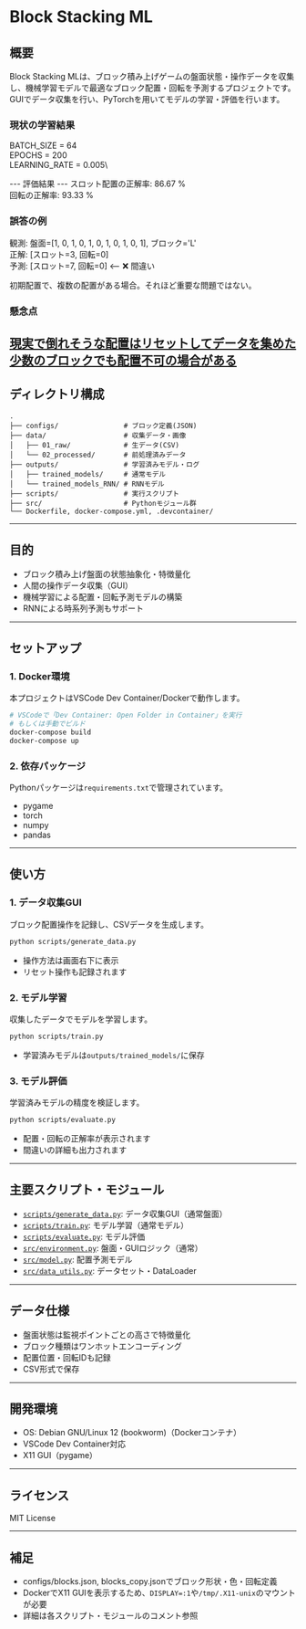 # Block Stacking ML

## 概要

Block Stacking MLは、ブロック積み上げゲームの盤面状態・操作データを収集し、機械学習モデルで最適なブロック配置・回転を予測するプロジェクトです。  
GUIでデータ収集を行い、PyTorchを用いてモデルの学習・評価を行います。

### 現状の学習結果
BATCH_SIZE = 64\
EPOCHS = 200 \
LEARNING_RATE = 0.005\

--- 評価結果 ---
スロット配置の正解率: 86.67 %\
回転の正解率: 93.33 %


### 誤答の例
  観測: 盤面=[1, 0, 1, 0, 1, 0, 1, 0, 1, 0, 1], ブロック='L'\
  正解: [スロット=3, 回転=0]\
  予測: [スロット=7, 回転=0] <-- ❌ 間違い

初期配置で、複数の配置がある場合。それほど重要な問題ではない。

### 懸念点
[現実で倒れそうな配置はリセットしてデータを集めた](data/PXL_20250719_101015004.jpg)\
[少数のブロックでも配置不可の場合がある](data/PXL_20250719_101202944.jpg)
---

## ディレクトリ構成

```
.
├── configs/                # ブロック定義(JSON)
├── data/                   # 収集データ・画像
│   ├── 01_raw/             # 生データ(CSV)
│   └── 02_processed/       # 前処理済みデータ
├── outputs/                # 学習済みモデル・ログ
│   ├── trained_models/     # 通常モデル
│   └── trained_models_RNN/ # RNNモデル
├── scripts/                # 実行スクリプト
├── src/                    # Pythonモジュール群
└── Dockerfile, docker-compose.yml, .devcontainer/
```

---

## 目的

- ブロック積み上げ盤面の状態抽象化・特徴量化
- 人間の操作データ収集（GUI）
- 機械学習による配置・回転予測モデルの構築
- RNNによる時系列予測もサポート

---

## セットアップ

### 1. Docker環境

本プロジェクトはVSCode Dev Container/Dockerで動作します。

```sh
# VSCodeで「Dev Container: Open Folder in Container」を実行
# もしくは手動でビルド
docker-compose build
docker-compose up
```

### 2. 依存パッケージ

Pythonパッケージは`requirements.txt`で管理されています。

- pygame
- torch
- numpy
- pandas

---

## 使い方

### 1. データ収集GUI

ブロック配置操作を記録し、CSVデータを生成します。

```sh
python scripts/generate_data.py
```

- 操作方法は画面右下に表示
- リセット操作も記録されます

### 2. モデル学習

収集したデータでモデルを学習します。

```sh
python scripts/train.py
```

- 学習済みモデルは`outputs/trained_models/`に保存

### 3. モデル評価

学習済みモデルの精度を検証します。

```sh
python scripts/evaluate.py
```

- 配置・回転の正解率が表示されます
- 間違いの詳細も出力されます

---

## 主要スクリプト・モジュール

- [`scripts/generate_data.py`](scripts/generate_data.py): データ収集GUI（通常盤面）
- [`scripts/train.py`](scripts/train.py): モデル学習（通常モデル）
- [`scripts/evaluate.py`](scripts/evaluate.py): モデル評価
- [`src/environment.py`](src/environment.py): 盤面・GUIロジック（通常）
- [`src/model.py`](src/model.py): 配置予測モデル
- [`src/data_utils.py`](src/data_utils.py): データセット・DataLoader

---

## データ仕様

- 盤面状態は監視ポイントごとの高さで特徴量化
- ブロック種類はワンホットエンコーディング
- 配置位置・回転IDも記録
- CSV形式で保存

---

## 開発環境

- OS: Debian GNU/Linux 12 (bookworm)（Dockerコンテナ）
- VSCode Dev Container対応
- X11 GUI（pygame）

---

## ライセンス

MIT License

---

## 補足

- configs/blocks.json, blocks_copy.jsonでブロック形状・色・回転定義
- DockerでX11 GUIを表示するため、`DISPLAY=:1`や`/tmp/.X11-unix`のマウントが必要
- 詳細は各スクリプト・モジュールのコメント参照
